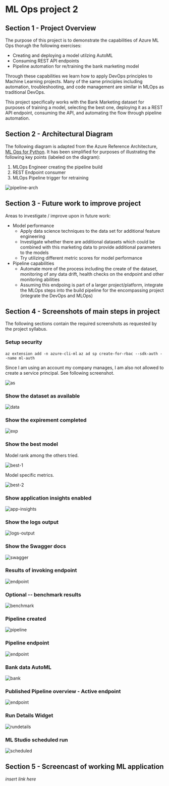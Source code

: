 # ML Ops project 2

## Section 1 - Project Overview

The purpose of this project is to demonstrate the capabilities of Azure ML Ops thorugh the following exercises:

* Creating and deploying a model utilzing AutoML
* Consuming REST API endpoints
* Pipeline automation for re/training the bank marketing model

Through these capabilities we learn how to apply DevOps principles to Machine Learning projects. Many of the same principles including automation, troubleshooting, and code management are similar in MLOps as traditional DevOps.

This project specifically works with the Bank Marketing dataset for purposes of training a model, selecting the best one, deploying it as a REST API endpoint, consuming the API, and automating the flow through pipeline automation.

## Section 2 - Architectural Diagram

The following diagram is adapted from the Azure Reference Architecture, [ML Ops for Python](https://learn.microsoft.com/en-us/azure/architecture/reference-architectures/ai/mlops-python). It has been simplified for purposes of illustrating the following key points (labeled on the diagram):

1. MLOps Engineer creating the pipeline build
2. REST Endpoint consumer
3. MLOps Pipeline trigger for retraining

![pipeline-arch](images/pipeline-arch.png)

## Section 3 - Future work to improve project

Areas to investigate / improve upon in future work:

* Model performance
  * Apply data science techniques to the data set for additional feature engineering
  * Investigate whether there are additional datasets which could be combined with this marketing data to provide additional parameters to the models
  * Try utilizing different metric scores for model performance
* Pipeline capabilities
  * Automate more of the process including the create of the dataset, monitoring of any data drift, health checks on the endpoint and other monitoring abilities
  * Assuming this endpoing is part of a larger project/platform, integrate the MLOps steps into the build pipeline for the encompassing project (integrate the DevOps and MLOps)

## Section 4 - Screenshots of main steps in project

The following sections contain the required screenshots as requested by the project syllabus.

### Setup security

`az extension add -n azure-cli-ml`
`az ad sp create-for-rbac --sdk-auth --name ml-auth`

Since I am using an account my company manages, I am also not allowed to create a service principal. See following screenshot.

![as](./images/sp-insufficent-priv.png)

### Show the dataset as available

![data](./images/data-set-avail.png)

### Show the expirement completed

![exp](./images/complete-experiment.png)

### Show the best model

Model rank among the others tried.

![best-1](./images/best-model.png)

Model specific metrics.

![best-2](./images/best-model-2.png)

### Show application insights enabled

![app-insights](./images/app-insights-enabled.png)

### Show the logs output

![logs-output](./images/logs-output.png)

### Show the Swagger docs

![swagger](./images/swagger-app.png)

### Results of invoking endpoint

![endpoint](./images/endpoint-results.png)

### Optional -- benchmark results

![benchmark](./images/ab-results.png)

### Pipeline created

![pipeline](./images/pipeline-created.png)

### Pipeline endpoint

![endpoint](./images/pipeline-endpoint.png)

### Bank data AutoML

![bank](./images/bank-data-automl.png)

### Published Pipeline overview - Active endpoint

![endpoint](./images/published-pipeline-rest.png)

### Run Details Widget

![rundetails](./images/run-details.png)

### ML Studio scheduled run

![scheduled](./images/scheduled-run.png)

## Section 5 - Screencast of working ML application

*insert link here*

